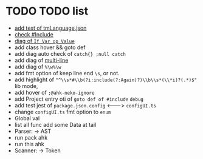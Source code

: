 # TODO TODO list

- [add test of tmLanguage.json](https://github.com/Microsoft/TypeScript-TmLanguage)
- [check #Include](https://www.autohotkey.com/docs/Functions.htm#lib)
- [diag of `If Var op Value`](https://www.autohotkey.com/docs/Language.htm#if-statement)
- add class hover && goto def
- add diag auto check of `catch{} ;null catch`
- add diag of [multi-line](https://www.autohotkey.com/docs/Scripts.htm#continuation)
- add diag of `%\w%\w`
- add fmt option of keep line end `\s`, or not.
- add highlight of `"^\\s*#\\b(?i:include(?:Again)?)\\b\\s*(\\*i)?(.*)$"` lib mode,
- add hover of `;@ahk-neko-ignore`
- add Project entry oti of `goto def of #include` `debug`
- add test jest of `package.json.config` <---> `configUI.ts`
- change `configUI.ts` fmt option to `enum`
- Global val
- list all func add some Data at tail
- Parser: -> AST
- run pack ahk
- run this ahk
- Scanner: -> Token
